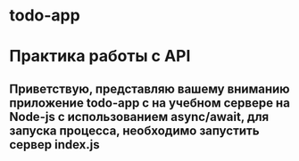 # todo-app
# Практика работы с API
## Приветствую, представляю вашему вниманию приложение todo-app с на учебном сервере на Node-js с использованием async/await, для запуска процесса, необходимо запустить сервер index.js

